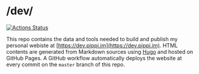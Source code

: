# /dev/

[![Actions Status](https://github.com/masci/dev/workflows/publish/badge.svg)](https://github.com/masci/dev/actions)

This repo contains the data and tools needed to build and publish my personal
webiste at [https://dev.pippi.im](https://dev.pippi.im). HTML contents are
generated from Markdown sources using [Hugo](https://gohugo.io/) and hosted on
GitHub Pages. A GitHub workflow automatically deploys the website at every
commit on the `master` branch of this repo.
